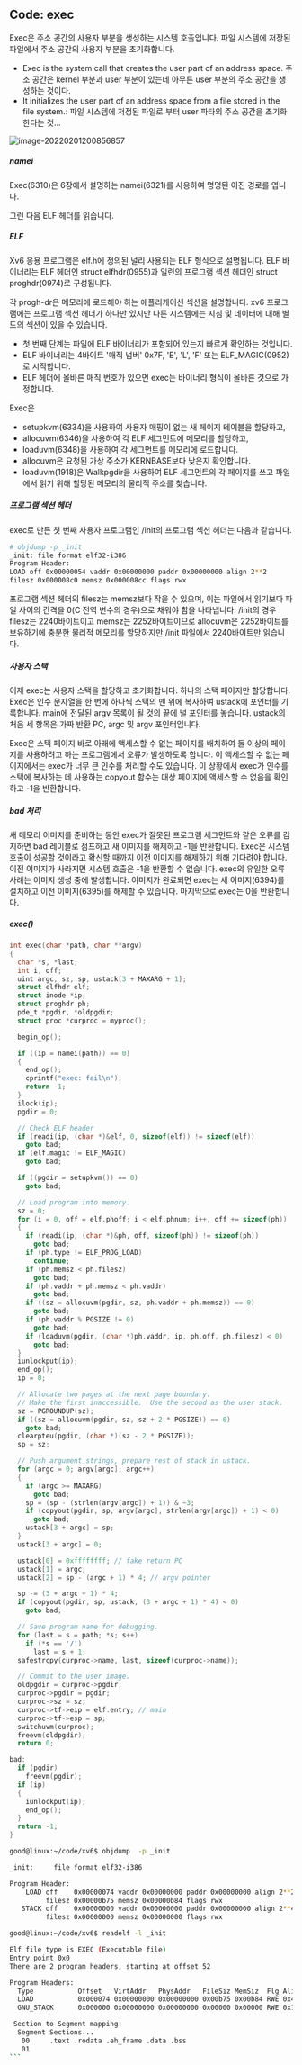 ## Code: exec

Exec은 주소 공간의 사용자 부분을 생성하는 시스템 호출입니다. 파일 시스템에 저장된 파일에서 주소 공간의 사용자 부분을 초기화합니다. 

* Exec is the system call that creates the user part of an address space.  주소 공간은 kernel 부분과 user 부분이 있는데 아무튼 user 부분의 주소 공간을 생성하는 것이다.
*  It initializes the user part of an address space from a file stored in the file system.: 파일 시스템에 저정된 파일로 부터 user 파타의 주소 공간을 초기화 한다는 것...



![image-20220201200856857](img/image-20220201200856857.png)



##### namei

Exec(6310)은 6장에서 설명하는 namei(6321)를 사용하여 명명된 이진 경로를 엽니다.

그런 다음 ELF 헤더를 읽습니다. 

##### ELF

Xv6 응용 프로그램은 elf.h에 정의된 널리 사용되는 ELF 형식으로 설명됩니다. ELF 바이너리는 ELF 헤더인 struct elfhdr(0955)과 일련의 프로그램 섹션 헤더인 struct proghdr(0974)로 구성됩니다.

각 progh-dr은 메모리에 로드해야 하는 애플리케이션 섹션을 설명합니다. xv6 프로그램에는 프로그램 섹션 헤더가 하나만 있지만 다른 시스템에는 지침 및 데이터에 대해 별도의 섹션이 있을 수 있습니다.



* 첫 번째 단계는 파일에 ELF 바이너리가 포함되어 있는지 빠르게 확인하는 것입니다. 
* ELF 바이너리는 4바이트 '매직 넘버' 0x7F, 'E', 'L', 'F' 또는 ELF_MAGIC(0952)로 시작합니다. 
* ELF 헤더에 올바른 매직 번호가 있으면 exec는 바이너리 형식이 올바른 것으로 가정합니다. 

Exec은 

* setupkvm(6334)을 사용하여 사용자 매핑이 없는 새 페이지 테이블을 할당하고, 
* allocuvm(6346)을 사용하여 각 ELF 세그먼트에 메모리를 할당하고, 
* loaduvm(6348)을 사용하여 각 세그먼트를 메모리에 로드합니다. 
* allocuvm은 요청된 가상 주소가 KERNBASE보다 낮은지 확인합니다. 
* loaduvm(1918)은 Walkpgdir을 사용하여 ELF 세그먼트의 각 페이지를 쓰고 파일에서 읽기 위해 할당된 메모리의 물리적 주소를 찾습니다.



##### 프로그램 섹션 헤더

exec로 만든 첫 번째 사용자 프로그램인 /init의 프로그램 섹션 헤더는 다음과 같습니다.

```sh
# objdump -p _init
_init: file format elf32-i386
Program Header:
LOAD off 0x00000054 vaddr 0x00000000 paddr 0x00000000 align 2**2
filesz 0x000008c0 memsz 0x000008cc flags rwx
```

프로그램 섹션 헤더의 filesz는 memsz보다 작을 수 있으며, 이는 파일에서 읽기보다 파일 사이의 간격을 0(C 전역 변수의 경우)으로 채워야 함을 나타냅니다. /init의 경우 filesz는 2240바이트이고 memsz는 2252바이트이므로 allocuvm은 2252바이트를 보유하기에 충분한 물리적 메모리를 할당하지만 /init 파일에서 2240바이트만 읽습니다. 

##### 사용자 스택

이제 exec는 사용자 스택을 할당하고 초기화합니다. 하나의 스택 페이지만 할당합니다.
Exec은 인수 문자열을 한 번에 하나씩 스택의 맨 위에 복사하여 ustack에 포인터를 기록합니다. main에 전달된 argv 목록이 될 것의 끝에 널 포인터를 놓습니다. ustack의 처음 세 항목은 가짜 반환 PC, argc 및 argv 포인터입니다. 

Exec은 스택 페이지 바로 아래에 액세스할 수 없는 페이지를 배치하여 둘 이상의 페이지를 사용하려고 하는 프로그램에서 오류가 발생하도록 합니다.
이 액세스할 수 없는 페이지에서는 exec가 너무 큰 인수를 처리할 수도 있습니다. 이 상황에서 exec가 인수를 스택에 복사하는 데 사용하는 copyout 함수는 대상 페이지에 액세스할 수 없음을 확인하고 -1을 반환합니다.

##### bad 처리

새 메모리 이미지를 준비하는 동안 exec가 잘못된 프로그램 세그먼트와 같은 오류를 감지하면 bad 레이블로 점프하고 새 이미지를 해제하고 -1을 반환합니다. Exec은 시스템 호출이 성공할 것이라고 확신할 때까지 이전 이미지를 해제하기 위해 기다려야 합니다. 이전 이미지가 사라지면 시스템 호출은 -1을 반환할 수 없습니다. exec의 유일한 오류 사례는 이미지 생성 중에 발생합니다. 이미지가 완료되면 exec는 새 이미지(6394)를 설치하고 이전 이미지(6395)를 해제할 수 있습니다. 마지막으로 exec는 0을 반환합니다.





##### exec()

```c
int exec(char *path, char **argv)
{
  char *s, *last;
  int i, off;
  uint argc, sz, sp, ustack[3 + MAXARG + 1];
  struct elfhdr elf;
  struct inode *ip;
  struct proghdr ph;
  pde_t *pgdir, *oldpgdir;
  struct proc *curproc = myproc();

  begin_op();

  if ((ip = namei(path)) == 0)
  {
    end_op();
    cprintf("exec: fail\n");
    return -1;
  }
  ilock(ip);
  pgdir = 0;

  // Check ELF header
  if (readi(ip, (char *)&elf, 0, sizeof(elf)) != sizeof(elf))
    goto bad;
  if (elf.magic != ELF_MAGIC)
    goto bad;

  if ((pgdir = setupkvm()) == 0)
    goto bad;

  // Load program into memory.
  sz = 0;
  for (i = 0, off = elf.phoff; i < elf.phnum; i++, off += sizeof(ph))
  {
    if (readi(ip, (char *)&ph, off, sizeof(ph)) != sizeof(ph))
      goto bad;
    if (ph.type != ELF_PROG_LOAD)
      continue;
    if (ph.memsz < ph.filesz)
      goto bad;
    if (ph.vaddr + ph.memsz < ph.vaddr)
      goto bad;
    if ((sz = allocuvm(pgdir, sz, ph.vaddr + ph.memsz)) == 0)
      goto bad;
    if (ph.vaddr % PGSIZE != 0)
      goto bad;
    if (loaduvm(pgdir, (char *)ph.vaddr, ip, ph.off, ph.filesz) < 0)
      goto bad;
  }
  iunlockput(ip);
  end_op();
  ip = 0;

  // Allocate two pages at the next page boundary.
  // Make the first inaccessible.  Use the second as the user stack.
  sz = PGROUNDUP(sz);
  if ((sz = allocuvm(pgdir, sz, sz + 2 * PGSIZE)) == 0)
    goto bad;
  clearpteu(pgdir, (char *)(sz - 2 * PGSIZE));
  sp = sz;

  // Push argument strings, prepare rest of stack in ustack.
  for (argc = 0; argv[argc]; argc++)
  {
    if (argc >= MAXARG)
      goto bad;
    sp = (sp - (strlen(argv[argc]) + 1)) & ~3;
    if (copyout(pgdir, sp, argv[argc], strlen(argv[argc]) + 1) < 0)
      goto bad;
    ustack[3 + argc] = sp;
  }
  ustack[3 + argc] = 0;

  ustack[0] = 0xffffffff; // fake return PC
  ustack[1] = argc;
  ustack[2] = sp - (argc + 1) * 4; // argv pointer

  sp -= (3 + argc + 1) * 4;
  if (copyout(pgdir, sp, ustack, (3 + argc + 1) * 4) < 0)
    goto bad;

  // Save program name for debugging.
  for (last = s = path; *s; s++)
    if (*s == '/')
      last = s + 1;
  safestrcpy(curproc->name, last, sizeof(curproc->name));

  // Commit to the user image.
  oldpgdir = curproc->pgdir;
  curproc->pgdir = pgdir;
  curproc->sz = sz;
  curproc->tf->eip = elf.entry; // main
  curproc->tf->esp = sp;
  switchuvm(curproc);
  freevm(oldpgdir);
  return 0;

bad:
  if (pgdir)
    freevm(pgdir);
  if (ip)
  {
    iunlockput(ip);
    end_op();
  }
  return -1;
}

```





```sh
good@linux:~/code/xv6$ objdump  -p _init

_init:     file format elf32-i386

Program Header:
    LOAD off    0x00000074 vaddr 0x00000000 paddr 0x00000000 align 2**2
         filesz 0x00000b75 memsz 0x00000b84 flags rwx
   STACK off    0x00000000 vaddr 0x00000000 paddr 0x00000000 align 2**4
         filesz 0x00000000 memsz 0x00000000 flags rwx

good@linux:~/code/xv6$ readelf -l _init

Elf file type is EXEC (Executable file)
Entry point 0x0
There are 2 program headers, starting at offset 52

Program Headers:
  Type           Offset   VirtAddr   PhysAddr   FileSiz MemSiz  Flg Align
  LOAD           0x000074 0x00000000 0x00000000 0x00b75 0x00b84 RWE 0x4
  GNU_STACK      0x000000 0x00000000 0x00000000 0x00000 0x00000 RWE 0x10

 Section to Segment mapping:
  Segment Sections...
   00     .text .rodata .eh_frame .data .bss 
   01
​```

```



